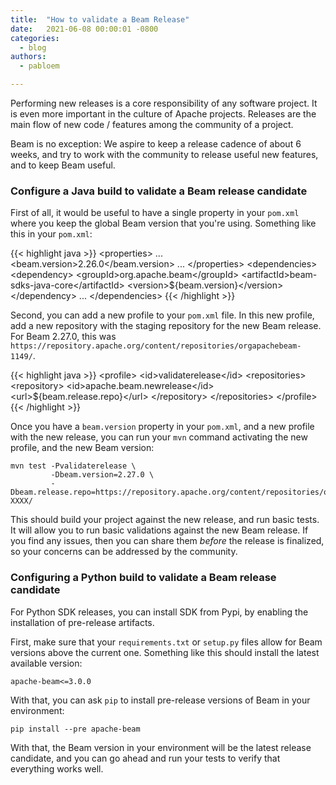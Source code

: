 ```yaml
---
title:  "How to validate a Beam Release"
date:   2021-06-08 00:00:01 -0800
categories:
  - blog
authors:
  - pabloem

---
```

<!--
Licensed under the Apache License, Version 2.0 (the "License");
you may not use this file except in compliance with the License.
You may obtain a copy of the License at

http://www.apache.org/licenses/LICENSE-2.0

Unless required by applicable law or agreed to in writing, software
distributed under the License is distributed on an "AS IS" BASIS,
WITHOUT WARRANTIES OR CONDITIONS OF ANY KIND, either express or implied.
See the License for the specific language governing permissions and
limitations under the License.
-->

Performing new releases is a core responsibility of any software project.
It is even more important in the culture of Apache projects. Releases are
the main flow of new code / features among the community of a project.

Beam is no exception: We aspire to keep a release cadence of about 6 weeks,
and try to work with the community to release useful new features, and to
keep Beam useful.

### Configure a Java build to validate a Beam release candidate

First of all, it would be useful to have a single property in your `pom.xml`
where you keep the global Beam version that you're using. Something like this
in your `pom.xml`:

{{< highlight java >}}
&lt;properties&gt;
    ...
    &lt;beam.version&gt;2.26.0&lt;/beam.version&gt;
    ...
&lt;/properties&gt;
&lt;dependencies&gt;
    &lt;dependency&gt;
        &lt;groupId&gt;org.apache.beam&lt;/groupId&gt;
        &lt;artifactId&gt;beam-sdks-java-core&lt;/artifactId&gt;
        &lt;version&gt;${beam.version}&lt;/version&gt;
    &lt;/dependency&gt;
    ...
&lt;/dependencies&gt;
{{< /highlight >}}

Second, you can add a new profile to your `pom.xml` file. In this new profile,
add a new repository with the staging repository for the new Beam release. For
Beam 2.27.0, this was `https://repository.apache.org/content/repositories/orgapachebeam-1149/`.

{{< highlight java >}}
        &lt;profile&gt;
            &lt;id&gt;validaterelease&lt;/id&gt;
            &lt;repositories&gt;
                &lt;repository&gt;
                    &lt;id&gt;apache.beam.newrelease&lt;/id&gt;
                    &lt;url&gt;${beam.release.repo}&lt;/url&gt;
                &lt;/repository&gt;
            &lt;/repositories&gt;
        &lt;/profile&gt;
{{< /highlight >}}

Once you have a `beam.version` property in your `pom.xml`, and a new profile
with the new release, you can run your `mvn` command activating the new profile,
and the new Beam version:

```
mvn test -Pvalidaterelease \
         -Dbeam.version=2.27.0 \
         -Dbeam.release.repo=https://repository.apache.org/content/repositories/orgapachebeam-XXXX/
```

This should build your project against the new release, and run basic tests.
It will allow you to run basic validations against the new Beam release.
If you find any issues, then you can share them *before* the release is
finalized, so your concerns can be addressed by the community.


### Configuring a Python build to validate a Beam release candidate

For Python SDK releases, you can install SDK from Pypi, by enabling the
installation of pre-release artifacts.

First, make sure that your `requirements.txt` or `setup.py` files allow
for Beam versions above the current one. Something like this should install
the latest available version:

```
apache-beam<=3.0.0
```

With that, you can ask `pip` to install pre-release versions of Beam in your
environment:

```
pip install --pre apache-beam
```

With that, the Beam version in your environment will be the latest release
candidate, and you can go ahead and run your tests to verify that everything
works well.
